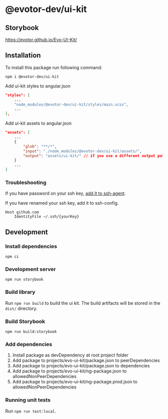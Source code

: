 # @evotor-dev/ui-kit

## Storybook

https://evotor.github.io/Evo-UI-Kit/

## Installation

To install this package run following command:

```
npm i @evotor-dev/ui-kit
```

Add ui-kit styles to angular.json

```json
"styles": [
    ...
    "node_modules/@evotor-dev/ui-kit/styles/main.scss",
    ...
],
```

Add ui-kit assets to angular.json

```json
"assets": [
    ...
    {
        "glob": "**/*",
        "input": "./node_modules/@evotor-dev/ui-kit/assets/",
        "output": "assets/ui-kit/" // if you use a different output path, register it using evoAssetsPathProvider
    }
    ...
]
```

### Troubleshooting

If you have password on your ssh key, [add it to ssh-agent](https://help.github.com/articles/generating-a-new-ssh-key-and-adding-it-to-the-ssh-agent/#adding-your-ssh-key-to-the-ssh-agent).

If you have renamed your ssh key, add it to ssh-config.

```
Host github.com
    IdentityFile ~/.ssh/{yourKey}
```

## Development

### Install dependencies

`npm ci`

### Development server

`npm run storybook`

### Build library

Run `npm run build` to build the ui kit. The build artifacts will be stored in the `dist/` directory.

### Build Storybook

`npm run build:storybook`

### Add dependencies

1. Install package as devDependency at root project folder
1. Add package to projects/evo-ui-kit/package.json to peerDependencies
1. Add package to projects/evo-ui-kit/package.json to dependencies
1. Add package to projects/evo-ui-kit/ng-package.json to allowedNonPeerDependencies
1. Add package to projects/evo-ui-kit/ng-package.prod.json to allowedNonPeerDependencies

### Running unit tests

Run `npm run test:local`.
